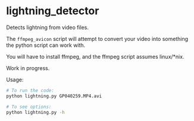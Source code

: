 # lightning_detector

Detects lightning from video files.

The `ffmpeg_avicon` script will attempt to convert your video into something the python script can work with.

You will have to install ffmpeg, and the ffmpeg script assumes linux/*nix.

Work in progress.

Usage: 
```bash
# To run the code:
python lightning.py GP040259.MP4.avi

# To see options:
python lightning.py -h

```
